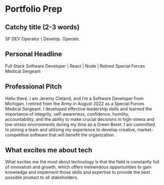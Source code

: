 # Portfolio Prep

## Catchy title (2-3 words)

SF DEV Operator \ Develop. Operate.

## Personal Headline

Full Stack Software Developer | React | Node | Retired Special Forces Medical Sergeant

## Professional Pitch

Hello there. I am Jeremy Cleland, and I’m a Software Developer from Michigan. I retired from the Army in August 2022 as a Special Forces Medical Sergeant. I developed effective leadership skills and learned the importance of integrity, self-awareness, confidence, humility, accountability, and the ability to make crucial decisions in high-stress and low-stress environments during my time as a Green Beret. I am committed to joining a team and utilizing my experience to develop creative, market-competitive software that will benefit the organization.

## What excites me about tech

What excites me the most about technology is that the field is constantly full of innovation and growth, which offers tremendous opportunities to gain knowledge and implement those skills and expertise to provide the best possible product to all stakeholders.
